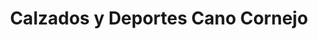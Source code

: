 ---
title: "Calzados y Deportes Cano Cornejo"
url: /medina-del-campo/calzados-y-deportes-cano-cornejo/
shop: ropa
---